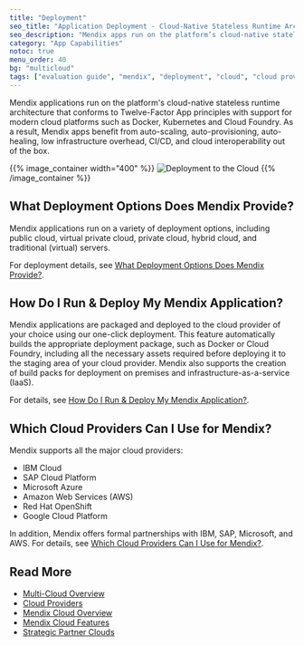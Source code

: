 ```yaml
---
title: "Deployment"
seo_title: "Application Deployment - Cloud-Native Stateless Runtime Architecture"
seo_description: "Mendix apps run on the platform’s cloud-native stateless runtime architecture with support for Docker, Kubernetes, and Cloud Foundry. Visit to learn more."
category: "App Capabilities"
notoc: true
menu_order: 40
bg: "multicloud"
tags: ["evaluation guide", "mendix", "deployment", "cloud", "cloud provider"]
---
```


Mendix applications run on the platform's cloud-native stateless runtime architecture that conforms to Twelve-Factor App principles with support for modern cloud platforms such as Docker, Kubernetes and Cloud Foundry. As a result, Mendix apps benefit from auto-scaling, auto-provisioning, auto-healing, low infrastructure overhead, CI/CD, and cloud interoperability out of the box.

{{% image_container width="400" %}}
![Deployment to the Cloud](attachments/deployment-overview.png)
{{% /image_container %}}

## What Deployment Options Does Mendix Provide?

Mendix applications run on a variety of deployment options, including public cloud, virtual private cloud, private cloud, hybrid cloud, and traditional (virtual) servers.

For deployment details, see [What Deployment Options Does Mendix Provide?](multi-cloud-overview#deployment-options).

## How Do I Run & Deploy My Mendix Application?

Mendix applications are packaged and deployed to the cloud provider of your choice using our one-click deployment. This feature automatically builds the appropriate deployment package, such as Docker or Cloud Foundry, including all the necessary assets required before deploying it to the staging area of your cloud provider. Mendix also supports the creation of build packs for deployment on premises and infrastructure-as-a-service (IaaS).

For details, see [How Do I Run & Deploy My Mendix Application?](multi-cloud-overview#run-deploy).

## Which Cloud Providers Can I Use for Mendix?

Mendix supports all the major cloud providers:

* IBM Cloud
* SAP Cloud Platform
* Microsoft Azure
* Amazon Web Services (AWS)
* Red Hat OpenShift
* Google Cloud Platform

In addition, Mendix offers formal partnerships with IBM, SAP, Microsoft, and AWS. For details, see [Which Cloud Providers Can I Use for Mendix?](cloud-providers#which-cloud).

## Read More

* [Multi-Cloud Overview](multi-cloud-overview)
* [Cloud Providers](cloud-providers)
* [Mendix Cloud Overview](mendix-cloud-overview)
* [Mendix Cloud Features](mendix-cloud-features)
* [Strategic Partner Clouds](strategic-partner-cloud)
